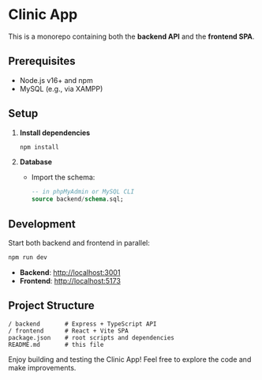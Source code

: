 # Clinic App

This is a monorepo containing both the **backend API** and the **frontend SPA**.

## Prerequisites

* Node.js v16+ and npm
* MySQL (e.g., via XAMPP)

## Setup

1. **Install dependencies**

   ```bash
   npm install
   ```

2. **Database**

   * Import the schema:

     ```sql
     -- in phpMyAdmin or MySQL CLI
     source backend/schema.sql;
     ```

## Development

Start both backend and frontend in parallel:

```bash
npm run dev
```

* **Backend**: [http://localhost:3001](http://localhost:3001)
* **Frontend**: [http://localhost:5173](http://localhost:5173)

## Project Structure

```
/ backend       # Express + TypeScript API
/ frontend      # React + Vite SPA
package.json    # root scripts and dependencies
README.md       # this file
```

Enjoy building and testing the Clinic App! Feel free to explore the code and make improvements.
